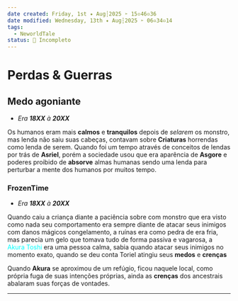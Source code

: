 ```yaml
---
date created: Friday, 1st ✦ Aug┆2025 ➣ 15▫46▫36 
date modified: Wednesday, 13th ✦ Aug┆2025 ➣ 06▫34▫14 
tags:
  - NeworldTale
status: 📝 Incompleto
---
```

# Perdas & Guerras
## Medo agoniante
- *Era **18XX** à **20XX***

Os humanos eram mais **calmos** e **tranquilos** depois de *selarem* os monstro, mas lenda não saiu suas cabeças, contavam sobre **Criaturas** horrendas como lenda de serem.
Quando foi um tempo através de conceitos de lendas por trás de **Asriel**, porém a sociedade usou que era aparência de **Asgore** e poderes proibido de **absorve** almas humanas sendo uma lenda para perturbar a mente dos humanos por muitos tempo.

### FrozenTime
- *Era **18XX** à **20XX***

Quando caiu a criança diante a paciência sobre com monstro que era visto como nada seu comportamento era sempre diante de atacar seus inimigos com danos mágicos congelamento, a ruínas era como pedra de era fria, mas parecia um gelo que tomava tudo de forma passiva e vagarosa, a <span style="color:rgb(0, 255, 255)">Akura Toshi</span> era uma pessoa calma, sabia quando atacar seus inimigos no momento exato, quando se deu conta Toriel atingiu seus **medos** e **crenças**

Quando **Akura** se aproximou de um refúgio, ficou naquele local, como própria fuga de suas intenções próprias, ainda as **crenças** dos ancestrais abalaram suas forças de vontades.

----
